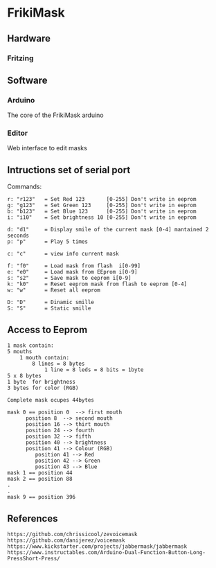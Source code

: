 # FrikiMask

## Hardware

### Fritzing

## Software

### Arduino

The core of the FrikiMask arduino

### Editor

Web interface to edit masks

## Intructions set of serial port
Commands:

	r: "r123"   = Set Red 123       [0-255] Don't write in eeprom
	g: "g123"   = Set Green 123     [0-255] Don't write in eeprom
	b: "b123"   = Set Blue 123      [0-255] Don't write in eeprom
	i: "i10"    = Set brightness 10 [0-255] Don't write in eeprom

	d: "d1"     = Display smile of the current mask [0-4] mantained 2 seconds
	p: "p"      = Play 5 times

	c: "c"      = view info current mask

	f: "f0"		= Load mask from flash  i[0-99]
	e: "e0"		= Load mask from EEprom i[0-9]
	s: "s2"		= Save mask to eeprom i[0-9]
	k: "k0" 	= Reset eeprom mask from flash to eeprom [0-4]
	w: "w"		= Reset all eeprom

	D: "D"		= Dinamic smille
	S: "S"		= Static smille


## Access to Eeprom

	1 mask contain:
	5 mouths
		1 mouth contain:
			8 lines = 8 bytes
				1 line = 8 leds = 8 bits = 1byte
	5 x 8 bytes
	1 byte  for brightness
	3 bytes for color (RGB)

	Complete mask ocupes 44bytes

	mask 0 == position 0  --> first mouth
		  position 8  --> second mouth
		  position 16 --> thirt mouth
		  position 24 --> fourth
		  position 32 --> fifth
		  position 40 --> brightness
		  position 41 --> Colour (RGB)
		     position 41 --> Red
		     position 42 --> Green
		     position 43 --> Blue
	mask 1 == position 44
	mask 2 == position 88
	.
	.
	mask 9 == position 396

## References

	https://github.com/chrissicool/zevoicemask
	https://github.com/danijerez/voicemask
	https://www.kickstarter.com/projects/jabbermask/jabbermask
	https://www.instructables.com/Arduino-Dual-Function-Button-Long-PressShort-Press/
